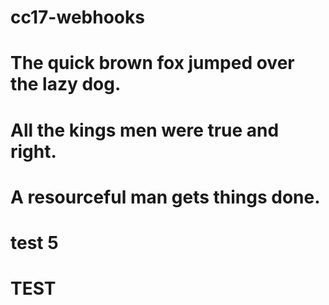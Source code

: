 # cc17-webhooks
# The quick brown fox jumped over the lazy dog.
# All the kings men were true and right.
# A resourceful man gets things done.
# test 5
# TEST
